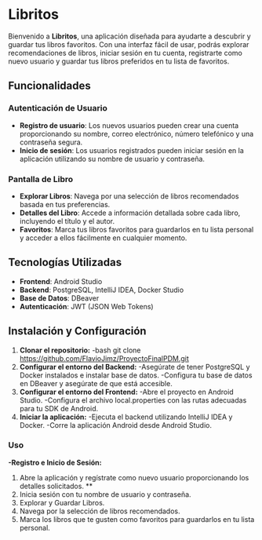 
# Libritos 
Bienvenido a **Libritos**, una aplicación diseñada para ayudarte a descubrir y guardar tus libros favoritos. Con una interfaz fácil de usar, podrás explorar recomendaciones de libros, iniciar sesión en tu cuenta, registrarte como nuevo usuario y guardar tus libros preferidos en tu lista de favoritos.
 ## Funcionalidades 
### Autenticación de Usuario 
- **Registro de usuario**: Los nuevos usuarios pueden crear una cuenta proporcionando su nombre, correo electrónico, número telefónico y una contraseña segura. 
- **Inicio de sesión**: Los usuarios registrados pueden iniciar sesión en la aplicación utilizando su nombre de usuario y contraseña. 
### Pantalla de Libro
 - **Explorar Libros**: Navega por una selección de libros recomendados basada en tus preferencias. 
- **Detalles del Libro**: Accede a información detallada sobre cada libro, incluyendo el título y el autor.
 - **Favoritos**: Marca tus libros favoritos para guardarlos en tu lista personal y acceder a ellos fácilmente en cualquier momento.
 ## Tecnologías Utilizadas 
- **Frontend**: Android Studio
 - **Backend**: PostgreSQL, IntelliJ IDEA, Docker Studio
 - **Base de Datos**: DBeaver 
- **Autenticación**: JWT (JSON Web Tokens)
 ## Instalación y Configuración
 1. **Clonar el repositorio:**
 -bash git clone https://github.com/FlavioJimz/ProyectoFinalPDM.git
2. **Configurar el entorno del Backend:**
-Asegúrate de tener PostgreSQL y Docker instalados e instalar base de datos.
-Configura tu base de datos en DBeaver y asegúrate de que está accesible.
3. **Configurar el entorno del Frontend:**
-Abre el proyecto en Android Studio.
-Configura el archivo local.properties con las rutas adecuadas para tu SDK de Android.
4. **Iniciar la aplicación:**
-Ejecuta el backend utilizando IntelliJ IDEA y Docker.
-Corre la aplicación Android desde Android Studio.
### Uso
**-Registro e Inicio de Sesión:**
1. Abre la aplicación y regístrate como nuevo usuario proporcionando los detalles solicitados. **
2. Inicia sesión con tu nombre de usuario y contraseña. 
3. Explorar y Guardar Libros.
4. Navega por la selección de libros recomendados. 
5. Marca los libros que te gusten como favoritos para guardarlos en tu lista personal. 

